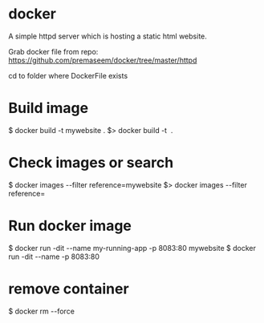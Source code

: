 # docker

A simple httpd server which is hosting a static html website. 

Grab docker file from repo: https://github.com/premaseem/docker/tree/master/httpd

cd to folder where DockerFile exists

# Build image 
$ docker build -t mywebsite .
$> docker build -t <image name> .

# Check images or search 
$ docker images --filter reference=mywebsite
$> docker images --filter reference=<image name> 

# Run docker image 
$ docker run -dit --name my-running-app -p 8083:80 mywebsite
$ docker run -dit --name <containerId> -p 8083:80 <image name> 

# remove container
$ docker rm --force <container name>
